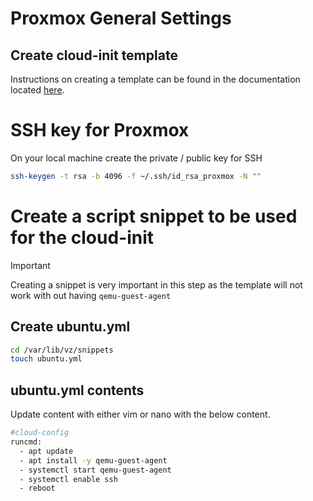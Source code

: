 # Proxmox General Settings

## Create cloud-init template

Instructions on creating a template can be found in the documentation located [here](https://registry.terraform.io/providers/Telmate/proxmox/latest/docs/guides/cloud-init%2520getting%2520started#creating-a-cloud-init-template).


# SSH key for Proxmox


On your local machine create the private / public key for SSH
```sh
ssh-keygen -t rsa -b 4096 -f ~/.ssh/id_rsa_proxmox -N ""
```



# Create a script snippet to be used for the cloud-init


>[!IMPORTANT]
>
> Creating a snippet is very important in this step as the template will not work with out having `qemu-guest-agent`
>

## Create ubuntu.yml

```sh
cd /var/lib/vz/snippets
touch ubuntu.yml
```

## ubuntu.yml contents
Update content with either vim or nano with the below content.

```sh
#cloud-config
runcmd:
  - apt update
  - apt install -y qemu-guest-agent
  - systemctl start qemu-guest-agent
  - systemctl enable ssh
  - reboot
```
